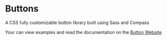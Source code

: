 Buttons
=======

A CSS fully customizable button library built using Sass and Compass

Your can view examples and read the documentation on the [Button Website](http://alexwolfe.github.io/Buttons/)